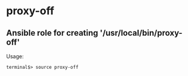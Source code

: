 # proxy-off
## Ansible role for creating '/usr/local/bin/proxy-off'

Usage:
```
terminal$> source proxy-off
```
